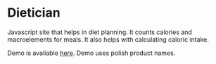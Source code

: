 # Dietician

Javascript site that helps in diet planning. It counts calories and macroelements for meals. It also helps with calculating caloric intake.

Demo is avaliable [here](http://dietician.zbiki.org). Demo uses polish product names.
